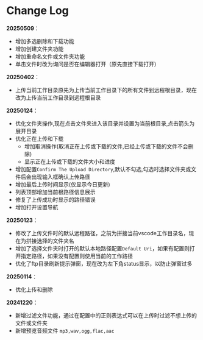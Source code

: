# Change Log
**20250509**：
- 增加多选删除和下载功能
- 增加创建文件夹功能
- 增加重命名文件或文件夹功能
- 单击文件时改为询问是否在编辑器打开（原先直接下载打开）

**20250402**：
- 上传当前工作目录原先为上传当前工作目录下的所有文件到远程根目录，现在改为上传当前工作目录到远程根目录

**20250124**：
- 优化文件夹操作,现在点击文件夹进入该目录并设置为当前根目录,点击箭头为展开目录
- 优化正在上传和下载
  - 增加取消操作(取消正在上传或下载的文件,已经上传或下载的文件不会删除)
  - 显示正在上传或下载的文件大小和进度
- 增加配置`Confirm The Upload Directory`,默认不勾选,勾选时选择文件夹或文件后会出现输入框确认上传路径
- 增加最后上传时间显示(仅显示今日更新)
- 列表顶部增加当前根路径信息展示 
- 修复了上传成功时显示的路径错误
- 增加打开设置导航

**20250123**：
- 修改了上传文件时的默认远程路径，之前为拼接当前vscode工作目录名，现在为拼接选择的文件夹名
- 增加了选择文件夹时打开的默认本地路径配置`Default Uri`，如果有配置则打开指定路径，如果没有配置则使用当前的工作路径
- 优化了ftp目录刷新提示弹窗，现在改为左下角status显示，以防止弹窗过多

**20250114**：
- 优化上传和删除

**20241220**：
- 新增过滤文件功能，通过在配置中的正则表达式可以在上传时过滤不想上传的文件或文件夹
- 新增预览音频文件 `mp3,wav,ogg,flac,aac`

